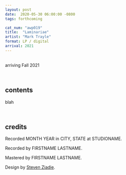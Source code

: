 ```yaml
---
layout: post
date:  2020-05-30 06:00:00 -0800
tags: forthcoming

cat_num: "awp019"
title:  "Laminariae"
artist: "Mark Trayle"
format: LP / digital
arrival: 2021
---
```


<br/>arriving Fall 2021

<br/>

## contents

blah

<br/>

## credits

Recorded MONTH YEAR in CITY, STATE at STUDIONAME.

Recorded by FIRSTNAME LASTNAME.

Mastered by FIRSTNAME LASTNAME.

Design by [Steven Ziadie](http://s-ziadie.com/).
